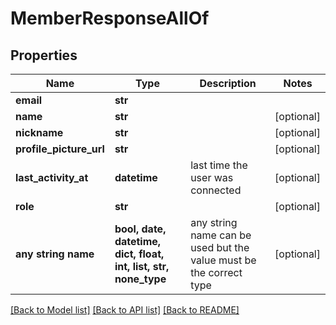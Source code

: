 # MemberResponseAllOf


## Properties
Name | Type | Description | Notes
------------ | ------------- | ------------- | -------------
**email** | **str** |  | 
**name** | **str** |  | [optional] 
**nickname** | **str** |  | [optional] 
**profile_picture_url** | **str** |  | [optional] 
**last_activity_at** | **datetime** | last time the user was connected | [optional] 
**role** | **str** |  | [optional] 
**any string name** | **bool, date, datetime, dict, float, int, list, str, none_type** | any string name can be used but the value must be the correct type | [optional]

[[Back to Model list]](../README.md#documentation-for-models) [[Back to API list]](../README.md#documentation-for-api-endpoints) [[Back to README]](../README.md)



